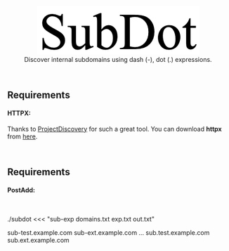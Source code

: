 <p align="center">
	<br>
	<img src="images/ico.png">
	<br>
	Discover internal subdomains using dash (-), dot (.) expressions.
</p>
<br>
<h2>Requirements</h2>
<p>
	<h4>HTTPX:</h4> Thanks to <a href="https://github.com/projectdiscovery">ProjectDiscovery</a> for such a great tool. You can download <b>httpx</b> from <a href="https://github.com/projectdiscovery/httpx">here</a>.
</p>
<br>
<h2>Requirements</h2>
<p>
	<h4>PostAdd:</h4> <br>
	
</p>
./subdot <<< "sub-exp domains.txt exp.txt out.txt"

sub-test.example.com
sub-ext.example.com
...
sub.test.example.com
sub.ext.example.com
